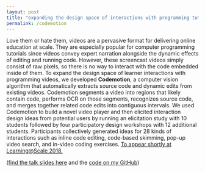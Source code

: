 ```yaml
---
layout: post
title: "expanding the design space of interactions with programming tutorial videos"
permalink: /codemotion
---
```


Love them or hate them, videos are a pervasive format for delivering online education at scale. They are especially popular for computer programming tutorials since videos convey expert narration alongside the dynamic effects of editing and running code. However, these screencast videos simply consist of raw pixels, so there is no way to interact with the code embedded inside of them. To expand the design space of learner interactions with programming videos, we developed **Codemotion**, a computer vision algorithm that automatically extracts source code and dynamic edits from existing videos. Codemotion segments a video into regions that likely contain code, performs OCR on those segments, recognizes source code, and merges together related code edits into contiguous intervals. We used Codemotion to build a novel video player and then elicited interaction design ideas from potential users by running an elicitation study with 10 students followed by four participatory design workshops with 12 additional students. Participants collectively generated ideas for 28 kinds of interactions such as inline code editing, code-based skimming, pop-up video search, and in-video coding exercises. [To appear shortly at Learning@Scale 2018.](https://dl.acm.org/citation.cfm?doid=3231644.3231652)

([find the talk slides here](https://www.icloud.com/keynote/0CrqCVgrx10z1Dov72B_bmG-g#Codemotion-LAS18-Kandarp) and the [code on my GitHub](https://github.com/kandarpksk/codemotion-las2018))
